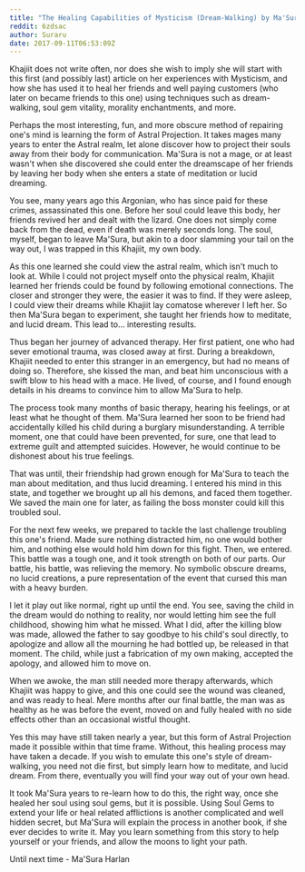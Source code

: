 ```yaml
---
title: "The Healing Capabilities of Mysticism (Dream-Walking) by Ma'Sura Harlan"
reddit: 6zdsac
author: Suraru
date: 2017-09-11T06:53:09Z
---
```


Khajiit does not write often, nor does she wish to imply she will start with this first (and possibly last) article on her experiences with Mysticism, and how she has used it to heal her friends and well paying customers (who later on became friends to this one) using techniques such as dream-walking, soul gem vitality, morality enchantments, and more. 

Perhaps the most interesting, fun, and more obscure method of repairing one's mind is learning the form of Astral Projection. It takes mages many years to enter the Astral realm, let alone discover how to project their souls away from their body for communication. Ma'Sura is not a mage, or at least wasn't when she discovered she could enter the dreamscape of her friends by leaving her body when she enters a state of meditation or lucid dreaming. 

You see, many years ago this Argonian, who has since paid for these crimes, assassinated this one. Before her soul could leave this body, her friends revived her and dealt with the lizard. One does not simply come back from the dead, even if death was merely seconds long. The soul, myself, began to leave Ma'Sura, but akin to a door slamming your tail on the way out, I was trapped in this Khajiit, my own body. 

As this one learned she could view the astral realm, which isn't much to look at. While I could not project myself onto the physical realm, Khajiit learned her friends could be found by following emotional connections. The closer and stronger they were, the easier it was to find. If they were asleep, I could view their dreams while Khajiit lay comatose wherever I left her. So then Ma'Sura began to experiment, she taught her friends how to meditate, and lucid dream. This lead to... interesting results. 

Thus began her journey of advanced therapy. Her first patient, one who had sever emotional trauma, was closed away at first. During a breakdown, Khajiit needed to enter this stranger in an emergency, but had no means of doing so. Therefore, she kissed the man, and beat him unconscious with a swift blow to his head with a mace. He lived, of course, and I found enough details in his dreams to convince him to allow Ma'Sura to help.

The process took many months of basic therapy, hearing his feelings, or at least what he thought of them. Ma'Sura learned her soon to be friend had accidentally killed his child during a burglary misunderstanding. A terrible moment, one that could have been prevented, for sure, one that lead to extreme guilt and attempted suicides. However, he would continue to be dishonest about his true feelings.

That was until, their friendship had grown enough for Ma'Sura to teach the man about meditation, and thus lucid dreaming. I entered his mind in this state, and together we brought up all his demons, and faced them together. We saved the main one for later, as failing the boss monster could kill this troubled soul.

For the next few weeks, we prepared to tackle the last challenge troubling this one's friend. Made sure nothing  distracted him, no one would bother him, and nothing else would hold him down for this fight. Then, we entered. This battle was a tough one, and it took strength on both of our parts. Our battle, his battle, was relieving the memory. No symbolic obscure dreams, no lucid creations, a pure representation of the event that cursed this man with a heavy burden.

I let it play out like normal, right up until the end. You see, saving the child in the dream would do nothing to reality, nor would letting him see the full childhood, showing him what he missed. What I did, after the killing blow was made, allowed the father to say goodbye to his child's soul directly, to apologize and allow all the mourning he had bottled up, be released in that moment. The child, while just a fabrication of my own making, accepted the apology, and allowed him to move on.

When we awoke, the man still needed more therapy afterwards, which Khajiit was happy to give, and this one could see the wound was cleaned, and was ready to heal. Mere months after our final battle, the man was as healthy as he was before the event, moved on and fully healed with no side effects other than an occasional wistful thought.

Yes this may have still taken nearly a year, but this form of Astral Projection made it possible within that time frame. Without, this healing process may have taken a decade. If you wish to emulate this one's style of dream-walking, you need not die first, but simply learn how to meditate, and lucid dream. From there, eventually you will find your way out of your own head. 

It took Ma'Sura years to re-learn how to do this, the right way, once she healed her soul using soul gems, but it is possible. Using Soul Gems to extend your life or heal related afflictions is another complicated and well hidden secret, but Ma'Sura will explain the process in another book, if she ever decides to write it. May you learn something from this story to help yourself or your friends, and allow the moons to light your path.

Until next time - Ma'Sura Harlan

